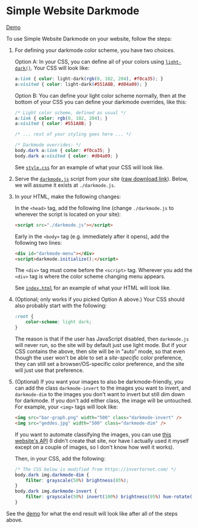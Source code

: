 # Simple Website Darkmode

[Demo](https://riceissa.github.io/simple-website-darkmode/)

To use Simple Website Darkmode on your website, follow the steps:

1. For defining your darkmode color scheme, you have two choices.

   Option A: In your CSS, you can define all of your colors using
   [`light-dark()`](https://developer.mozilla.org/en-US/docs/Web/CSS/color_value/light-dark). Your CSS will look like:

   ```css
   a:link { color: light-dark(rgb(0, 102, 204), #f0ca35); }
   a:visited { color: light-dark(#551A8B, #d04a09); }
   ```

   Option B: You can define your light color scheme normally, then at the
   bottom of your CSS you can define your darkmode overrides, like this:

   ```css
   /* Light color scheme, defined as usual */
   a:link { color: rgb(0, 102, 204); }
   a:visited { color: #551A8B; }

   /* ... rest of your styling goes here ... */

   /* Darkmode overrides: */
   body.dark a:link { color: #f0ca35; }
   body.dark a:visited { color: #d04a09; }
   ```

   See [`style.css`](docs/style.css) for an example of what your CSS will look
   like.

2. Serve the [`darkmode.js`](docs/darkmode.js) script from your site ([raw download link](https://raw.githubusercontent.com/riceissa/simple-website-darkmode/refs/heads/master/docs/darkmode.js)). Below, we will assume it exists at `./darkmode.js`.

3. In your HTML, make the following changes:

   In the `<head>` tag, add the following line (change `./darkmode.js` to
   wherever the script is located on your site):

   ```html
   <script src="./darkmode.js"></script>
   ```

   Early in the `<body>` tag (e.g. immediately after it opens), add the
   following two lines:

   ```html
   <div id="darkmode-menu"></div>
   <script>darkmode.initialize();</script>
   ```

   The `<div>` tag must come before the `<script>` tag. Wherever you add the
   `<div>` tag is where the color scheme changing menu appears.

   See [`index.html`](docs/index.html) for an example of what your HTML will
   look like.

4. (Optional; only works if you picked Option A above.) Your CSS should also
   probably start with the following:

   ```css
   :root {
       color-scheme: light dark;
   }
   ```

   The reason is that if the user has JavaScript disabled, then `darkmode.js`
   will never run, so the site will by default just use light mode. But if your
   CSS contains the above, then site will be in "auto" mode, so that even
   though the user won't be able to set a _site-specific_ color preference,
   they can still set a browser/OS-specific color preference, and the site will
   just use that preference.

5. (Optional) If you want your images to also be darkmode-friendly, you can add
   the class `darkmode-invert` to the images you want to invert, and
   `darkmode-dim` to the images you don't want to invert but still
   dim down for darkmode. If you don't add either class, the image will be
   untouched. For example, your `<img>` tags will look like:

   ```html
   <img src="bar-graph.png" width="500" class="darkmode-invert" />
   <img src="geddes.jpg" width="500" class="darkmode-dim" />
   ```

   If you want to automate classifying the images, you can use
   [this website's API](https://invertornot.com/) (I didn't create that site,
   nor have I actually used it myself except on a couple of images, so I don't
   know how well it works).

   Then, in your CSS, add the following:

   ```css
   /* The CSS below is modified from https://invertornot.com/ */
   body.dark img.darkmode-dim {
       filter: grayscale(50%) brightness(85%);
   }
   body.dark img.darkmode-invert {
       filter: grayscale(50%) invert(100%) brightness(95%) hue-rotate(180deg);
   }
   ```

See the [demo](https://riceissa.github.io/simple-website-darkmode/) for what
the end result will look like after all of the steps above.
